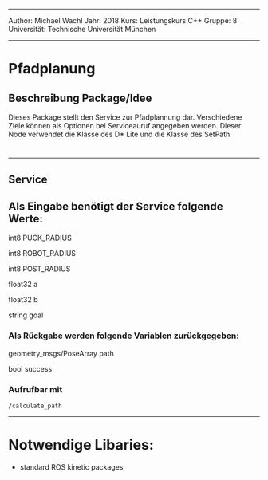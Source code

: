 --------------------------------------------------------------------------------
Author: Michael Wachl
Jahr: 2018
Kurs: Leistungskurs C++
Gruppe: 8
Universität: Technische Universität München

--------------------------------------------------------------------------------

# Pfadplanung
## Beschreibung Package/Idee
Dieses Package stellt den Service zur Pfadplannung dar. Verschiedene Ziele
können als Optionen bei Serviceauruf angegeben werden. Dieser Node verwendet
die Klasse des D* Lite und die Klasse des SetPath. 

#

--------------------------------------------------------------------------------
## Service

## Als Eingabe benötigt der Service folgende Werte:
int8 PUCK_RADIUS

int8 ROBOT_RADIUS

int8 POST_RADIUS

float32 a

float32 b

string goal

### Als Rückgabe werden folgende Variablen zurückgegeben:
geometry_msgs/PoseArray path

bool success

### Aufrufbar mit
`/calculate_path`

--------------------------------------------------------------------------------
# Notwendige Libaries:
- standard ROS kinetic packages

#

